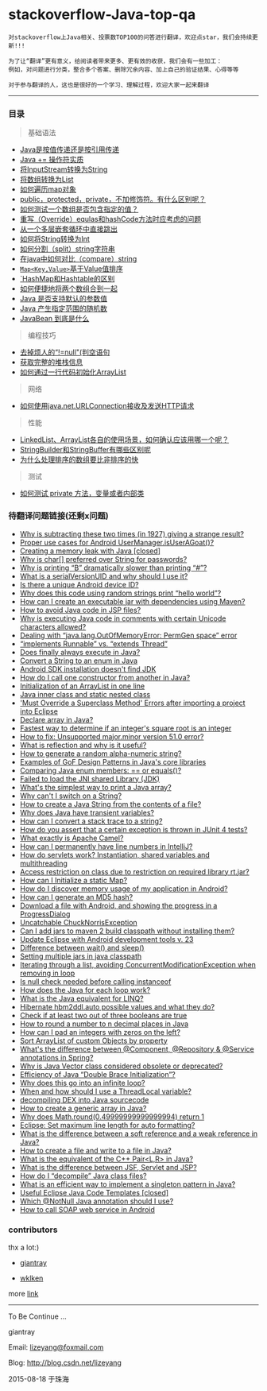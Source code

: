 stackoverflow-Java-top-qa
=======================
    对stackoverflow上Java相关、投票数TOP100的问答进行翻译，欢迎点star，我们会持续更新!!!

    为了让“翻译”更有意义，给阅读者带来更多、更有效的收获，我们会有一些加工：
    例如，对问题进行分类，整合多个答案、删除冗余内容、加上自己的验证结果、心得等等

    对于参与翻译的人，这也是很好的一个学习、理解过程，欢迎大家一起来翻译

-------------
### 目录
> 基础语法

* [Java是按值传递还是按引用传递](https://github.com/giantray/stackoverflow-java-top-qa/blob/master/contents/is-java-pass-by-reference-or-pass-by-value.md)
* [Java += 操作符实质](https://github.com/giantray/stackoverflow-java-top-qa/blob/master/contents/java-operator.md)
* [将InputStream转换为String](https://github.com/giantray/stackoverflow-java-top-qa/blob/master/contents/read-convert-an-inputstream-to-a-string.md)
* [将数组转换为List](https://github.com/giantray/stackoverflow-java-top-qa/blob/master/contents/create-arraylist-arraylistt-from-array-t.md)
* [如何遍历map对象](https://github.com/giantray/stackoverflow-java-top-qa/blob/master/contents/iterate-through-a-hashmap.md)
* [public，protected，private，不加修饰符。有什么区别呢？](https://github.com/giantray/stackoverflow-java-top-qa/blob/master/contents/in-java-whats-the-difference-between-public-default-protected-and-private.md)
* [如何测试一个数组是否包含指定的值？](https://github.com/giantray/stackoverflow-java-top-qa/blob/master/contents/How-can-I-test-if-an-array-contains-a-certain-value.md)
* [重写（Override）equlas和hashCode方法时应考虑的问题](https://github.com/giantray/stackoverflow-java-top-qa/blob/master/contents/what-issues-should-be-considered-when-overriding-equals-and-hashcode-in-java.md)
* [从一个多层嵌套循环中直接跳出](https://github.com/giantray/stackoverflow-java-top-qa/blob/master/contents/breaking-out-of-nested-loops-in-java.md)
* [如何将String转换为Int](https://github.com/giantray/stackoverflow-java-top-qa/blob/master/contents/converting-string-to-int-in-java.md)
* [如何分割（split）string字符串](https://github.com/giantray/stackoverflow-java-top-qa/blob/master/contents/how-to-split-a-string-in-java.md)
* [在java中如何对比（compare）string](https://github.com/giantray/stackoverflow-java-top-qa/blob/master/contents/how-do-i-compare-strings-in-java.md)
* [`Map<Key,Value>`基于Value值排序](https://github.com/giantray/stackoverflow-java-top-qa/blob/master/contents/how-to-sort-a-mapkey-value-on-the-values-in-java.md)
* [`HashMap和Hashtable的区别](https://github.com/giantray/stackoverflow-java-top-qa/blob/master/contents/differences-between-hashmap-and-hashtable.md)
* [如何便捷地将两个数组合到一起](https://github.com/giantray/stackoverflow-java-top-qa/blob/master/contents/how-to-concatenate-two-arrays-in-java.md)
* [Java 是否支持默认的参数值](https://github.com/giantray/stackoverflow-java-top-qa/blob/master/contents/Does-Java-support-default-parameter-values.md)
* [Java 产生指定范围的随机数](https://github.com/giantray/stackoverflow-java-top-qa/blob/master/contents/generating-random-integers-in-a-range-with-Java.md)
* [JavaBean 到底是什么](https://github.com/giantray/stackoverflow-java-top-qa/blob/master/contents/what-is-a-javabean-exactly.md)

> 编程技巧

* [去掉烦人的“!=null"(判空语句](https://github.com/giantray/stackoverflow-java-top-qa/blob/master/contents/avoiding-null-statements-in-java.md)
* [获取完整的堆栈信息](https://github.com/giantray/stackoverflow-java-top-qa/blob/master/contents/get-current-stack-trace-in-java.md)
* [如何通过一行代码初始化ArrayList](https://github.com/giantray/stackoverflow-java-top-qa/blob/master/contents/initialization-of-an-arraylist-in-one-line.md)

> 网络

* [如何使用java.net.URLConnection接收及发送HTTP请求](https://github.com/giantray/stackoverflow-java-top-qa/blob/master/contents/using-java-net-urlconnection-to-fire-and-handle-http-requests.md)

> 性能

* [LinkedList、ArrayList各自的使用场景，如何确认应该用哪一个呢？](https://github.com/giantray/stackoverflow-java-top-qa/blob/master/contents/when-to-use-linkedlist-over-arraylist.md)
* [StringBuilder和StringBuffer有哪些区别呢](https://github.com/giantray/stackoverflow-java-top-qa/blob/master/contents/stringbuilder-and-stringbuffer.md)
* [为什么处理排序的数组要比非排序的快](https://github.com/giantray/stackoverflow-java-top-qa/blob/master/contents/Why-is-processing-a-sorted-array-faster-than-an-unsorted-array.md)

> 测试

* [如何测试 private 方法，变量或者内部类](https://github.com/giantray/stackoverflow-java-top-qa/blob/master/contents/How_to_test_a_class_that_has_private_methods,_fields_or_inner_classes.md)

### 待翻译问题链接(还剩x问题)
- [Why is subtracting these two times (in 1927) giving a strange result?](http://stackoverflow.com/questions/6841333/why-is-subtracting-these-two-times-in-1927-giving-a-strange-result)
- [Proper use cases for Android UserManager.isUserAGoat()?](http://stackoverflow.com/questions/13375357/proper-use-cases-for-android-usermanager-isuseragoat)
- [Creating a memory leak with Java [closed]](http://stackoverflow.com/questions/6470651/creating-a-memory-leak-with-java)
- [Why is char[] preferred over String for passwords?](http://stackoverflow.com/questions/8881291/why-is-char-preferred-over-string-for-passwords)
- [Why is printing “B” dramatically slower than printing “#”?](http://stackoverflow.com/questions/21947452/why-is-printing-b-dramatically-slower-than-printing)
- [What is a serialVersionUID and why should I use it?](http://stackoverflow.com/questions/285793/what-is-a-serialversionuid-and-why-should-i-use-it)
- [Is there a unique Android device ID?](http://stackoverflow.com/questions/2785485/is-there-a-unique-android-device-id)
- [Why does this code using random strings print “hello world”?](http://stackoverflow.com/questions/15182496/why-does-this-code-using-random-strings-print-hello-world)
- [How can I create an executable jar with dependencies using Maven?](http://stackoverflow.com/questions/574594/how-can-i-create-an-executable-jar-with-dependencies-using-maven)
- [How to avoid Java code in JSP files?](http://stackoverflow.com/questions/3177733/how-to-avoid-java-code-in-jsp-files)
- [Why is executing Java code in comments with certain Unicode characters allowed?](http://stackoverflow.com/questions/30727515/why-is-executing-java-code-in-comments-with-certain-unicode-characters-allowed)
- [Dealing with “java.lang.OutOfMemoryError: PermGen space” error](http://stackoverflow.com/questions/88235/dealing-with-java-lang-outofmemoryerror-permgen-space-error)
- [“implements Runnable” vs. “extends Thread”](http://stackoverflow.com/questions/541487/implements-runnable-vs-extends-thread)
- [Does finally always execute in Java?](http://stackoverflow.com/questions/65035/does-finally-always-execute-in-java)
- [Convert a String to an enum in Java](http://stackoverflow.com/questions/604424/convert-a-string-to-an-enum-in-java)
- [Android SDK installation doesn't find JDK](http://stackoverflow.com/questions/4382178/android-sdk-installation-doesnt-find-jdk)
- [How do I call one constructor from another in Java?](http://stackoverflow.com/questions/285177/how-do-i-call-one-constructor-from-another-in-java)
- [Initialization of an ArrayList in one line](http://stackoverflow.com/questions/1005073/initialization-of-an-arraylist-in-one-line)
- [Java inner class and static nested class](http://stackoverflow.com/questions/70324/java-inner-class-and-static-nested-class)
- ['Must Override a Superclass Method' Errors after importing a project into Eclipse](http://stackoverflow.com/questions/1678122/must-override-a-superclass-method-errors-after-importing-a-project-into-eclips)
- [Declare array in Java?](http://stackoverflow.com/questions/1200621/declare-array-in-java)
- [Fastest way to determine if an integer's square root is an integer](http://stackoverflow.com/questions/295579/fastest-way-to-determine-if-an-integers-square-root-is-an-integer)
- [How to fix: Unsupported major.minor version 51.0 error?](http://stackoverflow.com/questions/10382929/how-to-fix-unsupported-major-minor-version-51-0-error)
- [What is reflection and why is it useful?](http://stackoverflow.com/questions/37628/what-is-reflection-and-why-is-it-useful)
- [How to generate a random alpha-numeric string?](http://stackoverflow.com/questions/41107/how-to-generate-a-random-alpha-numeric-string)
- [Examples of GoF Design Patterns in Java's core libraries](http://stackoverflow.com/questions/1673841/examples-of-gof-design-patterns-in-javas-core-libraries)
- [Comparing Java enum members: == or equals()?](http://stackoverflow.com/questions/1750435/comparing-java-enum-members-or-equals)
- [Failed to load the JNI shared Library (JDK)](http://stackoverflow.com/questions/7352493/failed-to-load-the-jni-shared-library-jdk)
- [What's the simplest way to print a Java array?](http://stackoverflow.com/questions/409784/whats-the-simplest-way-to-print-a-java-array)
- [Why can't I switch on a String?](http://stackoverflow.com/questions/338206/why-cant-i-switch-on-a-string)
- [How to create a Java String from the contents of a file?](http://stackoverflow.com/questions/326390/how-to-create-a-java-string-from-the-contents-of-a-file)
- [Why does Java have transient variables?](http://stackoverflow.com/questions/910374/why-does-java-have-transient-variables)
- [How can I convert a stack trace to a string?](http://stackoverflow.com/questions/1149703/how-can-i-convert-a-stack-trace-to-a-string)
- [How do you assert that a certain exception is thrown in JUnit 4 tests?](http://stackoverflow.com/questions/156503/how-do-you-assert-that-a-certain-exception-is-thrown-in-junit-4-tests)
- [What exactly is Apache Camel?](http://stackoverflow.com/questions/8845186/what-exactly-is-apache-camel)
- [How can I permanently have line numbers in IntelliJ?](http://stackoverflow.com/questions/13751/how-can-i-permanently-have-line-numbers-in-intellij)
- [How do servlets work? Instantiation, shared variables and multithreading](http://stackoverflow.com/questions/3106452/how-do-servlets-work-instantiation-shared-variables-and-multithreading)
- [Access restriction on class due to restriction on required library rt.jar?](http://stackoverflow.com/questions/860187/access-restriction-on-class-due-to-restriction-on-required-library-rt-jar)
- [How can I Initialize a static Map?](http://stackoverflow.com/questions/507602/how-can-i-initialize-a-static-map)
- [How do I discover memory usage of my application in Android?](http://stackoverflow.com/questions/2298208/how-do-i-discover-memory-usage-of-my-application-in-android)
- [How can I generate an MD5 hash?](http://stackoverflow.com/questions/415953/how-can-i-generate-an-md5-hash)
- [Download a file with Android, and showing the progress in a ProgressDialog](http://stackoverflow.com/questions/3028306/download-a-file-with-android-and-showing-the-progress-in-a-progressdialog)
- [Uncatchable ChuckNorrisException](http://stackoverflow.com/questions/13883166/uncatchable-chucknorrisexception)
- [Can I add jars to maven 2 build classpath without installing them?](http://stackoverflow.com/questions/364114/can-i-add-jars-to-maven-2-build-classpath-without-installing-them)
- [Update Eclipse with Android development tools v. 23](http://stackoverflow.com/questions/24437564/update-eclipse-with-android-development-tools-v-23)
- [Difference between wait() and sleep()](http://stackoverflow.com/questions/1036754/difference-between-wait-and-sleep)
- [Setting multiple jars in java classpath](http://stackoverflow.com/questions/219585/setting-multiple-jars-in-java-classpath)
- [Iterating through a list, avoiding ConcurrentModificationException when removing in loop](http://stackoverflow.com/questions/223918/iterating-through-a-list-avoiding-concurrentmodificationexception-when-removing)
- [Is null check needed before calling instanceof](http://stackoverflow.com/questions/2950319/is-null-check-needed-before-calling-instanceof)
- [How does the Java for each loop work?](http://stackoverflow.com/questions/85190/how-does-the-java-for-each-loop-work)
- [What is the Java equivalent for LINQ?](http://stackoverflow.com/questions/1217228/what-is-the-java-equivalent-for-linq)
- [Hibernate hbm2ddl.auto possible values and what they do?](http://stackoverflow.com/questions/438146/hibernate-hbm2ddl-auto-possible-values-and-what-they-do)
- [Check if at least two out of three booleans are true](http://stackoverflow.com/questions/3076078/check-if-at-least-two-out-of-three-booleans-are-true)
- [How to round a number to n decimal places in Java](http://stackoverflow.com/questions/153724/how-to-round-a-number-to-n-decimal-places-in-java)
- [How can I pad an integers with zeros on the left?](http://stackoverflow.com/questions/473282/how-can-i-pad-an-integers-with-zeros-on-the-left)
- [Sort ArrayList of custom Objects by property](http://stackoverflow.com/questions/2784514/sort-arraylist-of-custom-objects-by-property)
- [What's the difference between @Component, @Repository & @Service annotations in Spring?](http://stackoverflow.com/questions/6827752/whats-the-difference-between-component-repository-service-annotations-in)
- [Why is Java Vector class considered obsolete or deprecated?](http://stackoverflow.com/questions/1386275/why-is-java-vector-class-considered-obsolete-or-deprecated)
- [Efficiency of Java “Double Brace Initialization”?](http://stackoverflow.com/questions/924285/efficiency-of-java-double-brace-initialization)
- [Why does this go into an infinite loop?](http://stackoverflow.com/questions/3831341/why-does-this-go-into-an-infinite-loop)
- [When and how should I use a ThreadLocal variable?](http://stackoverflow.com/questions/817856/when-and-how-should-i-use-a-threadlocal-variable)
- [decompiling DEX into Java sourcecode](http://stackoverflow.com/questions/1249973/decompiling-dex-into-java-sourcecode)
- [How to create a generic array in Java?](http://stackoverflow.com/questions/529085/how-to-create-a-generic-array-in-java)
- [Why does Math.round(0.49999999999999994) return 1](http://stackoverflow.com/questions/9902968/why-does-math-round0-49999999999999994-return-1)
- [Eclipse: Set maximum line length for auto formatting?](http://stackoverflow.com/questions/3697287/eclipse-set-maximum-line-length-for-auto-formatting)
- [What is the difference between a soft reference and a weak reference in Java?](http://stackoverflow.com/questions/299659/what-is-the-difference-between-a-soft-reference-and-a-weak-reference-in-java)
- [How to create a file and write to a file in Java?](http://stackoverflow.com/questions/2885173/how-to-create-a-file-and-write-to-a-file-in-java)
- [What is the equivalent of the C++ Pair<L,R> in Java?](http://stackoverflow.com/questions/156275/what-is-the-equivalent-of-the-c-pairl-r-in-java)
- [What is the difference between JSF, Servlet and JSP?](http://stackoverflow.com/questions/2095397/what-is-the-difference-between-jsf-servlet-and-jsp)
- [How do I “decompile” Java class files?](http://stackoverflow.com/questions/272535/how-do-i-decompile-java-class-files)
- [What is an efficient way to implement a singleton pattern in Java?](http://stackoverflow.com/questions/70689/what-is-an-efficient-way-to-implement-a-singleton-pattern-in-java)
- [Useful Eclipse Java Code Templates [closed]](http://stackoverflow.com/questions/1028858/useful-eclipse-java-code-templates)
- [Which @NotNull Java annotation should I use?](http://stackoverflow.com/questions/4963300/which-notnull-java-annotation-should-i-use)
- [How to call SOAP web service in Android](http://stackoverflow.com/questions/297586/how-to-call-soap-web-service-in-android)

### contributors

thx a lot:)

- [giantray](https://github.com/giantray)

- [wklken](https://github.com/wklken)


more [link](https://github.com/giantray/stackoverflow-java-top-qa/graphs/contributors)

------

To Be Continue ...

giantray

Email: lizeyang@foxmail.com

Blog: http://blog.csdn.net/lizeyang

2015-08-18 于珠海
